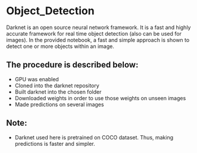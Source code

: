 # Object_Detection
Darknet is an open source neural network framework. It is a fast and highly accurate framework for real time object detection (also can be used for images).
In the provided notebook, a fast and simple approach is shown to detect one or more objects within an image. 

## The procedure is described below:
- GPU was enabled 
- Cloned into the darknet repository
- Built darknet into the chosen folder
- Downloaded weights in order to use those weights on unseen images
- Made predictions on several images
## Note:
 - Darknet used here is pretrained on COCO dataset. Thus, making predictions is faster and simpler.

